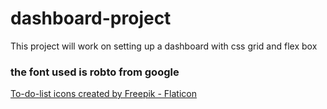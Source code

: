 # dashboard-project
This project will work on setting up a dashboard with css grid and flex box
### the font used is robto from google 
<a href="https://www.flaticon.com/free-icons/to-do-list" title="to-do-list icons">To-do-list icons created by Freepik - Flaticon</a>